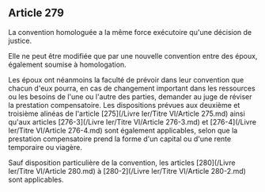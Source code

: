 Article 279
----
La convention homologuée a la même force exécutoire qu'une décision de justice.

Elle ne peut être modifiée que par une nouvelle convention entre des époux,
également soumise à homologation.

Les époux ont néanmoins la faculté de prévoir dans leur convention que chacun
d'eux pourra, en cas de changement important dans les ressources ou les besoins
de l'une ou l'autre des parties, demander au juge de réviser la prestation
compensatoire. Les dispositions prévues aux deuxième et troisième alinéas de
l'article [275](/Livre Ier/Titre VI/Article 275.md) ainsi qu'aux articles [276-3](/Livre Ier/Titre VI/Article 276-3.md) et [276-4](/Livre Ier/Titre VI/Article 276-4.md) sont également applicables,
selon que la prestation compensatoire prend la forme d'un capital ou d'une rente
temporaire ou viagère.

Sauf disposition particulière de la convention, les articles [280](/Livre Ier/Titre VI/Article 280.md) à [280-2](/Livre Ier/Titre VI/Article 280-2.md) sont
applicables.
